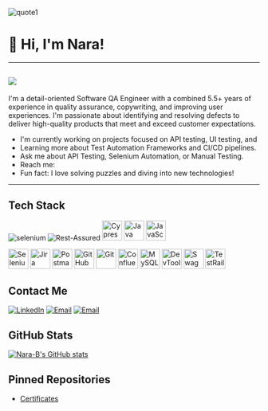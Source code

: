 ![quote1](https://github.com/user-attachments/assets/5bdc6f5b-f804-4647-a8d2-66b75507c5be)
# 👋 Hi, I'm Nara!
---
![](https://komarev.com/ghpvc/?username=Nara-B&color=orange&style=flat-square)
---
I'm a detail-oriented Software QA Engineer with a combined 5.5+ years of experience in quality assurance, copywriting, and improving user experiences. I'm passionate about identifying and resolving defects to deliver high-quality products that meet and exceed customer expectations.

* I'm currently working on projects focused on API testing, UI testing, and 
* Learning more about Test Automation Frameworks and CI/CD pipelines.
* Ask me about API Testing, Selenium Automation, or Manual Testing.
* Reach me: 
* Fun fact: I love solving puzzles and diving into new technologies!

---
## Tech Stack
![selenium](https://github.com/user-attachments/assets/b0f68cb1-0b27-42fa-80d3-0eba949f2ef0)
<img src="https://img.shields.io/badge/Rest--Assured-007EC6?style=for-the-badge&logo=rest-assured&logoColor=white" alt="Rest-Assured" /> 
<img src="https://cdn.jsdelivr.net/gh/devicons/devicon/icons/cypress/cypress-original.svg" alt="Cypress" width="40" height="40" />
<img src="https://cdn.jsdelivr.net/gh/devicons/devicon/icons/java/java-original.svg" alt="Java" width="40" height="40" />
<img src="https://cdn.jsdelivr.net/gh/devicons/devicon/icons/javascript/javascript-original.svg" alt="JavaScript" width="40" height="40" />

<img src="https://cdn.jsdelivr.net/gh/devicons/devicon/icons/selenium/selenium-original.svg" alt="Selenium" width="40" height="40" />
<img src="https://cdn.jsdelivr.net/gh/devicons/devicon/icons/jira/jira-original.svg" alt="Jira" width="40" height="40" />
<img src="https://cdn.jsdelivr.net/gh/devicons/devicon/icons/postman/postman-original.svg" alt="Postman" width="40" height="40" />
<img src="https://cdn.jsdelivr.net/gh/devicons/devicon/icons/github/github-original.svg" alt="GitHub" width="40" height="40" />
<img src="https://cdn.jsdelivr.net/gh/devicons/devicon/icons/git/git-original.svg" alt="Git" width="40" height="40" />
<img src="https://cdn.jsdelivr.net/gh/devicons/devicon/icons/confluence/confluence-original.svg" alt="Confluence" width="40" height="40" />
<img src="https://cdn.jsdelivr.net/gh/devicons/devicon/icons/mysql/mysql-original.svg" alt="MySQL" width="40" height="40" />
<img src="https://cdn.jsdelivr.net/gh/devicons/devicon/icons/chrome/chrome-original.svg" alt="DevTools" width="40" height="40" />
<img src="https://cdn.jsdelivr.net/gh/devicons/devicon/icons/swagger/swagger-original.svg" alt="Swagger" width="40" height="40" />
<img src="https://cdn.jsdelivr.net/gh/devicons/devicon/icons/testrail/testrail-original.svg" alt="TestRail" width="40" height="40" />


## Contact Me

[![LinkedIn](https://img.shields.io/badge/LinkedIn-Narmandakh%20Bayaraa-blue?style=for-the-badge&logo=linkedin)](https://www.linkedin.com/in/narmandakh-bayaraa) [![Email](https://img.shields.io/badge/Email-Contact%20Me-orange?style=for-the-badge)](mailto:Nara.byr@gmail.com)
[![Email](https://img.shields.io/badge/Email-Contact%20Me-orange?style=for-the-badge)](mailto:NaraB.QA@gmail.com)

## GitHub Stats

[![Nara-B's GitHub stats](https://github-readme-stats.vercel.app/api?username=Nara-B&show_icons=true&theme=dark)](https://github.com/anuraghazra/github-readme-stats)

## Pinned Repositories

* [Certificates](https://github.com/Nara-B/Certificates.git)
